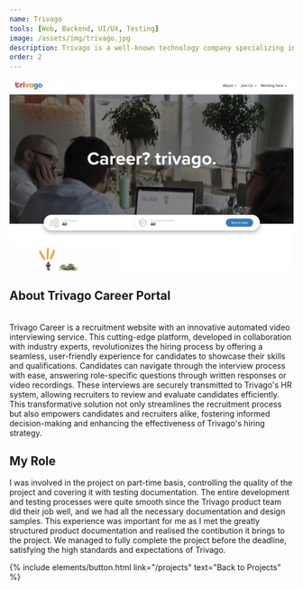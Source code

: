 ```yaml
---
name: Trivago
tools: [Web, Backend, UI/UX, Testing]
image: /assets/img/trivago.jpg
description: Trivago is a well-known technology company specializing in internet-related services and products in the hotel, lodging and metasearch fields. Trivago Career is a recruitment website with an innovative automated video interviewing service.
order: 2
---
```


![preview](/assets/img/trivago.jpg)
## About Trivago Career Portal 
<br> Trivago Career is a recruitment website with an innovative automated video interviewing service. This cutting-edge platform, developed in collaboration with industry experts, revolutionizes the hiring process by offering a seamless, user-friendly experience for candidates to showcase their skills and qualifications. Candidates can navigate through the interview process with ease, answering role-specific questions through written responses or video recordings. These interviews are securely transmitted to Trivago's HR system, allowing recruiters to review and evaluate candidates efficiently. This transformative solution not only streamlines the recruitment process but also empowers candidates and recruiters alike, fostering informed decision-making and enhancing the effectiveness of Trivago's hiring strategy.


## My Role
I was involved in the project on part-time basis, controlling the quality of the project and covering it with testing documentation. The entire development and testing processes were quite smooth since the Trivago product team did their job well, and we had all the necessary documentation and design samples. This experience was important for me as I met the greatly structured product documentation and realised the contibution it brings to the project. We managed to fully complete the project before the deadline, satisfying the high standards and expectations of Trivago.


<p class="text-center">
  {% include elements/button.html link="/projects" text="Back to Projects" %}
</p>